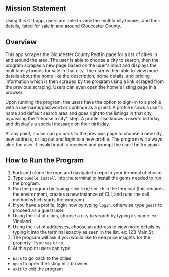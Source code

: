 ## Mission Statement

Using this CLI app, users are able to view the multifamily homes, and their details, listed for sale in and around Gloucester County.

## Overview

This app scrapes the Gloucester County Redfin page for a list of cities in and around the area. The user is able to choose a city to search, then the program scrapes a new page based on the user's input and displays the multifamily homes for sale in that city. The user is then able to view more details about the home like the description, home details, and pricing information which is then scraped by the program using a link scraped from the previous scraping. Users can even open the home's listing page in a browser.

Upon running the program, the users have the option to sign-in to a profile with a username/password or continue as a guest. A profile knows a user's name and default search area and goes right to the listings in that city, bypassing the "choose a city" step. A profile also knows a user's birthday and display's a special message on their birthday.

At any point, a user can go back to the previous page to choose a new city, new address, or log out and login to a new profile. The program will always alert the user if invalid input is received and prompt the user the try again.

## How to Run the Program

1. Fork and clone the repo and navigate to repo in your terminal of choice.
2. Type `bundle install` into the terminal to install the gems needed to run the program.
3. Run the program by typing `ruby bin/run.rb` in the terminal (this requires the environment, creates a new instance of CLI, and runs the call method which starts the program).
4. If you have a profile, login now by typing `login`, otherwise type `guest` to proceed as a guest user.
5. Using the list of cities, choose a city to search by typing its name. ex: Vineland
6. Using the list of addresses, choose an address to view more details by typing it into the terminal exactly as seen in the list. ex: 123 Main St
7. The program will ask if you would like to see price insights for the property. Type `yes` or `no`.
8. At this point users can type:
  * `back` to go back to the cities
  * `open` to open the listing in a browser
  * `exit` to exit the program


